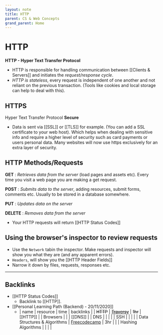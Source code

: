 ```yaml
---
layout: note
title: HTTP
parent: CS & Web Concepts
grand_parent: Home
---
```


# HTTP

**HTTP - Hyper Text Transfer Protocol**

- HTTP is responsible for handling communication between [[Clients & Servers]] and initiates the _request/response cycle_.
- _HTTP is stateless_, every request is independent of one another and not reliant on the previous transaction. (Tools like cookies and local storage can help to deal with this).

## HTTPS

Hyper Text Transfer Protocol **Secure**

- Data is sent via [[SSL]] or [[TLS]] for example. (You can add a SSL certificate to your web host). Which helps when dealing with sensitive info and require a higher level of security such as card payments or users personal data. Many websites will now use https exclusively for an extra layer of security.

## HTTP Methods/Requests

**GET** : _Retrieves data from the server_ (load pages and assets etc). Every time you visit a web page you are making a get request.

**POST** : _Submits data to the server_, adding resources, submit forms, comments etc. Usually to be stored in a database somewhere.

**PUT** : _Updates data on the server_

**DELETE** : _Removes data from the server_

- Your HTTP requests will return [[HTTP Status Codes]]

## Using the browser's inspector to review requests

- Use the `Network` tabin the inspector. Make requests and inspector will show you what they are (and any apparent errors).
- `Headers`, will show you the [[HTTP Header Fields]]
- Narrow it down by files, requests, responses etc.

---

## Backlinks
* [[HTTP Status Codes]]
	* Backlink to [[HTTP]].
* [[Personal Learning Path (Backend) - 20/11/2020]]
	* | name                         | resource                                                                                                    | time    | backlinks |
| ~~HTTP~~                     | ~~[Traversy](https://www.youtube.com/watch?v=iYM2zFP3Zn0)~~                                                 | ~~1hr~~ | [[HTTP]]  |
| Browsers                     |                                                                                                             |         | [[DNS]]   |
| DNS                          |                                                                                                             |         |           |
| SSH                          |                                                                                                             |         |           |
| Data Structures & Algorithms | [Freecodecamp](https://www.freecodecamp.org/news/learn-all-about-data-structures-used-in-computer-science/) | 3hr     |           |
| Hashing Algorithms           |                                                                                                             |         |           |

